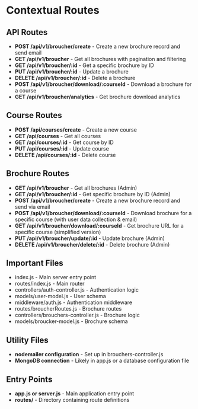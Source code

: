 # Contextual Routes

## API Routes
- **POST /api/v1/broucher/create** - Create a new brochure record and send email
- **GET /api/v1/broucher** - Get all brochures with pagination and filtering
- **GET /api/v1/broucher/:id** - Get a specific brochure by ID
- **PUT /api/v1/broucher/:id** - Update a brochure
- **DELETE /api/v1/broucher/:id** - Delete a brochure
- **POST /api/v1/broucher/download/:courseId** - Download a brochure for a course
- **GET /api/v1/broucher/analytics** - Get brochure download analytics

## Course Routes
- **POST /api/courses/create** - Create a new course
- **GET /api/courses** - Get all courses
- **GET /api/courses/:id** - Get course by ID
- **PUT /api/courses/:id** - Update course
- **DELETE /api/courses/:id** - Delete course

## Brochure Routes
- **GET /api/v1/broucher** - Get all brochures (Admin)
- **GET /api/v1/broucher/:id** - Get specific brochure by ID (Admin)
- **POST /api/v1/broucher/create** - Create a new brochure record and send via email
- **POST /api/v1/broucher/download/:courseId** - Download brochure for a specific course (with user data collection & email)
- **GET /api/v1/broucher/download/:courseId** - Get brochure URL for a specific course (simplified version)
- **PUT /api/v1/broucher/update/:id** - Update brochure (Admin)
- **DELETE /api/v1/broucher/delete/:id** - Delete brochure (Admin)

## Important Files
- index.js - Main server entry point
- routes/index.js - Main router
- controllers/auth-controller.js - Authentication logic
- models/user-model.js - User schema
- middleware/auth.js - Authentication middleware
- routes/broucherRoutes.js - Brochure routes
- controllers/brouchers-controller.js - Brochure logic
- models/broucker-model.js - Brochure schema

## Utility Files
- **nodemailer configuration** - Set up in brouchers-controller.js
- **MongoDB connection** - Likely in app.js or a database configuration file

## Entry Points
- **app.js or server.js** - Main application entry point
- **routes/** - Directory containing route definitions 